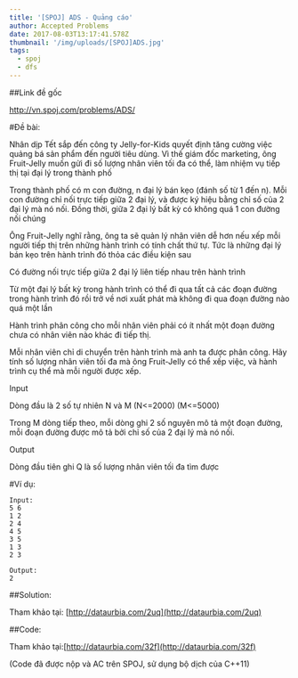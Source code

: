```yaml
---
title: '[SPOJ] ADS - Quảng cáo'
author: Accepted Problems
date: 2017-08-03T13:17:41.578Z
thumbnail: '/img/uploads/[SPOJ]ADS.jpg'
tags:
  - spoj
  - dfs
---
```

##Link đề gốc

http://vn.spoj.com/problems/ADS/

#Đề bài:

Nhân dịp Tết sắp đến công ty Jelly-for-Kids quyết định tăng cường việc quảng bá sản phẩm đến người tiêu dùng. Vì thế giám đốc marketing, ông Fruit-Jelly muốn gửi đi số lượng nhân viên tối đa có thể, làm nhiệm vụ tiếp thị tại đại lý trong thành phố

Trong thành phố có m con đường, n đại lý bán kẹo (đánh số từ 1 đến n). Mỗi con đường chỉ nối trực tiếp giữa 2 đại lý, và được ký hiệu bằng chỉ số của 2 đại lý mà nó nối. Đồng thời, giữa 2 đại lý bất kỳ có không quá 1 con đường nối chúng

Ông Fruit-Jelly nghĩ rằng, ông ta sẽ quản lý nhân viên dễ hơn nếu xếp mỗi người tiếp thị trên những hành trình có tính chất thứ tự. Tức là những đại lý bán kẹo trên hành trình đó thỏa các điều kiện sau

Có đường nối trực tiếp giữa 2 đại lý liên tiếp nhau trên hành trình

Từ một đại lý bất kỳ trong hành trình có thể đi qua tất cả các đoạn đường trong hành trình đó rồi trở về nơi xuất phát mà không đi qua đoạn đường nào quá một lần

Hành trình phân công cho mỗi nhân viên phải có ít nhất một đoạn đường chưa có nhân viên nào khác đi tiếp thị.

Mỗi nhân viên chỉ di chuyển trên hành trình mà anh ta được phân công. Hãy tính số lượng nhân viên tối đa mà ông Fruit-Jelly có thể xếp việc, và hành trình cụ thể mà mỗi người được xếp.

Input

Dòng đầu là 2 số tự nhiên N và M (N<=2000) (M<=5000)

Trong M dòng tiếp theo, mỗi dòng ghi 2 số nguyên mô tả một đoạn đường, mỗi đoạn đường được mô tả bởi chỉ số của 2 đại lý mà nó nối.

Output

Dòng đầu tiên ghi Q là số lượng nhân viên tối đa tìm được

#Ví dụ:

```
Input:
5 6
1 2
2 4
4 5
3 5
1 3
2 3
```

```
Output:
2
```

##Solution:

Tham khảo tại: [http://dataurbia.com/2uq](http://dataurbia.com/2uq)

##Code:

Tham khảo tại:[http://dataurbia.com/32f](http://dataurbia.com/32f)

(Code đã được nộp và AC trên SPOJ, sử dụng bộ dịch của C++11)
